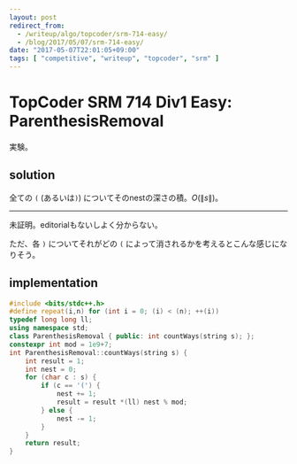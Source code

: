 ```yaml
---
layout: post
redirect_from:
  - /writeup/algo/topcoder/srm-714-easy/
  - /blog/2017/05/07/srm-714-easy/
date: "2017-05-07T22:01:05+09:00"
tags: [ "competitive", "writeup", "topcoder", "srm" ]
---
```


# TopCoder SRM 714 Div1 Easy: ParenthesisRemoval

実験。

## solution

全ての `(` (あるいは`)`) についてそのnestの深さの積。$O(\|s\|)$。

<hr>

未証明。editorialもないしよく分からない。

ただ、各 `)` についてそれがどの `(` によって消されるかを考えるとこんな感じになりそう。

## implementation

``` c++
#include <bits/stdc++.h>
#define repeat(i,n) for (int i = 0; (i) < (n); ++(i))
typedef long long ll;
using namespace std;
class ParenthesisRemoval { public: int countWays(string s); };
constexpr int mod = 1e9+7;
int ParenthesisRemoval::countWays(string s) {
    int result = 1;
    int nest = 0;
    for (char c : s) {
        if (c == '(') {
            nest += 1;
            result = result *(ll) nest % mod;
        } else {
            nest -= 1;
        }
    }
    return result;
}
```
